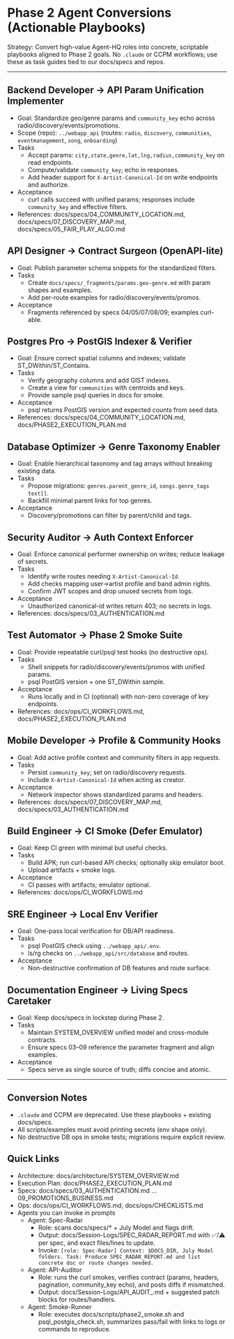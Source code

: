 # Phase 2 Agent Conversions (Actionable Playbooks)

Strategy: Convert high-value Agent-HQ roles into concrete, scriptable playbooks aligned to Phase 2 goals. No `.claude` or CCPM workflows; use these as task guides tied to our docs/specs and repos.

---

## Backend Developer → API Param Unification Implementer
- Goal: Standardize geo/genre params and `community_key` echo across radio/discovery/events/promotions.
- Scope (repo): `../webapp_api` (routes: `radio`, `discovery`, `communities`, `eventmanagement`, `song`, `onboarding`)
- Tasks
  - Accept params: `city,state,genre,lat,lng,radius,community_key` on read endpoints.
  - Compute/validate `community_key`; echo in responses.
  - Add header support for `X-Artist-Canonical-Id` on write endpoints and authorize.
- Acceptance
  - curl calls succeed with unified params; responses include `community_key` and effective filters.
- References: docs/specs/04_COMMUNITY_LOCATION.md, docs/specs/07_DISCOVERY_MAP.md, docs/specs/05_FAIR_PLAY_ALGO.md

## API Designer → Contract Surgeon (OpenAPI-lite)
- Goal: Publish parameter schema snippets for the standardized filters.
- Tasks
  - Create `docs/specs/_fragments/params.geo-genre.md` with param shapes and examples.
  - Add per-route examples for radio/discovery/events/promos.
- Acceptance
  - Fragments referenced by specs 04/05/07/08/09; examples curl-able.

## Postgres Pro → PostGIS Indexer & Verifier
- Goal: Ensure correct spatial columns and indexes; validate ST_DWithin/ST_Contains.
- Tasks
  - Verify geography columns and add GIST indexes.
  - Create a view for `communities` with centroids and keys.
  - Provide sample psql queries in docs for smoke.
- Acceptance
  - psql returns PostGIS version and expected counts from seed data.
- References: docs/specs/04_COMMUNITY_LOCATION.md, docs/PHASE2_EXECUTION_PLAN.md

## Database Optimizer → Genre Taxonomy Enabler
- Goal: Enable hierarchical taxonomy and tag arrays without breaking existing data.
- Tasks
  - Propose migrations: `genres.parent_genre_id`, `songs.genre_tags text[]`.
  - Backfill minimal parent links for top genres.
- Acceptance
  - Discovery/promotions can filter by parent/child and tags.

## Security Auditor → Auth Context Enforcer
- Goal: Enforce canonical performer ownership on writes; reduce leakage of secrets.
- Tasks
  - Identify write routes needing `X-Artist-Canonical-Id`.
  - Add checks mapping user→artist profile and band admin rights.
  - Confirm JWT scopes and drop unused secrets from logs.
- Acceptance
  - Unauthorized canonical-id writes return 403; no secrets in logs.
- References: docs/specs/03_AUTHENTICATION.md

## Test Automator → Phase 2 Smoke Suite
- Goal: Provide repeatable curl/psql test hooks (no destructive ops).
- Tasks
  - Shell snippets for radio/discovery/events/promos with unified params.
  - psql PostGIS version + one ST_DWithin sample.
- Acceptance
  - Runs locally and in CI (optional) with non-zero coverage of key endpoints.
- References: docs/ops/CI_WORKFLOWS.md, docs/PHASE2_EXECUTION_PLAN.md

## Mobile Developer → Profile & Community Hooks
- Goal: Add active profile context and community filters in app requests.
- Tasks
  - Persist `community_key`; set on radio/discovery requests.
  - Include `X-Artist-Canonical-Id` when acting as creator.
- Acceptance
  - Network inspector shows standardized params and headers.
- References: docs/specs/07_DISCOVERY_MAP.md, docs/specs/03_AUTHENTICATION.md

## Build Engineer → CI Smoke (Defer Emulator)
- Goal: Keep CI green with minimal but useful checks.
- Tasks
  - Build APK; run curl-based API checks; optionally skip emulator boot.
  - Upload artifacts + smoke logs.
- Acceptance
  - CI passes with artifacts; emulator optional.
- References: docs/ops/CI_WORKFLOWS.md

## SRE Engineer → Local Env Verifier
- Goal: One-pass local verification for DB/API readiness.
- Tasks
  - psql PostGIS check using `../webapp_api/.env`.
  - ls/rg checks on `../webapp_api/src/database` and routes.
- Acceptance
  - Non-destructive confirmation of DB features and route surface.

## Documentation Engineer → Living Specs Caretaker
- Goal: Keep docs/specs in lockstep during Phase 2.
- Tasks
  - Maintain SYSTEM_OVERVIEW unified model and cross-module contracts.
  - Ensure specs 03–09 reference the parameter fragment and align examples.
- Acceptance
  - Specs serve as single source of truth; diffs concise and atomic.

---

## Conversion Notes
- `.claude` and CCPM are deprecated. Use these playbooks + existing docs/specs.
- All scripts/examples must avoid printing secrets (env shape only).
- No destructive DB ops in smoke tests; migrations require explicit review.

## Quick Links
- Architecture: docs/architecture/SYSTEM_OVERVIEW.md
- Execution Plan: docs/PHASE2_EXECUTION_PLAN.md
- Specs: docs/specs/03_AUTHENTICATION.md … 09_PROMOTIONS_BUSINESS.md
- Ops: docs/ops/CI_WORKFLOWS.md, docs/ops/CHECKLISTS.md
- Agents you can invoke in prompts
  - Agent: Spec-Radar
    - Role: scans docs/specs/* + July Model and flags drift.
    - Output: docs/Session-Logs/SPEC_RADAR_REPORT.md with ✅/⚠️ per spec, and exact files/lines to update.
    - Invoke: `[role: Spec-Radar] Context: $DOCS_DIR, July Model folders. Task: Produce SPEC_RADAR_REPORT.md and list concrete doc or route changes needed.`
  - Agent: API-Auditor
    - Role: runs the curl smokes, verifies contract (params, headers, pagination, community_key echo), and posts diffs if mismatched.
    - Output: docs/Session-Logs/API_AUDIT_<date>.md + suggested patch blocks for routes/handlers.
  - Agent: Smoke-Runner
    - Role: executes docs/scripts/phase2_smoke.sh and psql_postgis_check.sh, summarizes pass/fail with links to logs or commands to reproduce.
